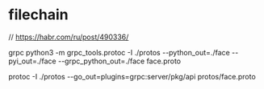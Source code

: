 # filechain

// https://habr.com/ru/post/490336/

grpc
python3 -m grpc_tools.protoc -I ./protos --python_out=./face --pyi_out=./face --grpc_python_out=./face face.proto

protoc -I ./protos --go_out=plugins=grpc:server/pkg/api protos/face.proto 